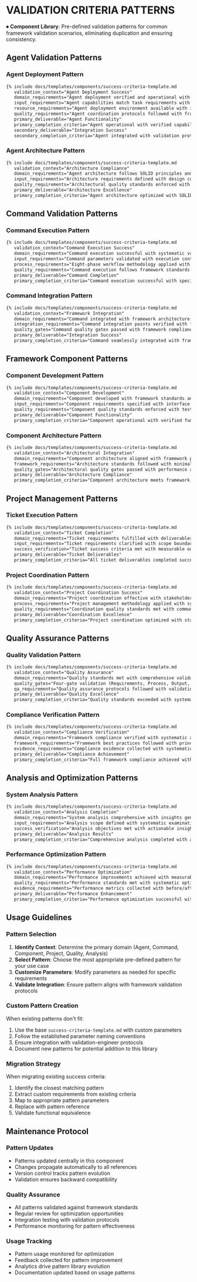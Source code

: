 
# VALIDATION CRITERIA PATTERNS

⏺ **Component Library**: Pre-defined validation patterns for common framework validation scenarios, eliminating duplication and ensuring consistency.

## Agent Validation Patterns

### Agent Deployment Pattern
```markdown
{% include docs/templates/components/success-criteria-template.md 
   validation_context="Agent Deployment Success"
   domain_requirements="Agent deployment verified and operational with framework integration confirmed"
   input_requirements="Agent capabilities match task requirements with role clarity established"
   resource_requirements="Agent deployment environment available with integration protocols verified"
   quality_requirements="Agent coordination protocols followed with framework compliance validated"
   primary_deliverable="Agent Functionality"
   primary_completion_criteria="Agent operational with verified capabilities and seamless framework integration"
   secondary_deliverable="Integration Success"
   secondary_completion_criteria="Agent integrated with validation protocols and monitoring systems operational" %}
```

### Agent Architecture Pattern
```markdown
{% include docs/templates/components/success-criteria-template.md 
   validation_context="Architecture Compliance"
   domain_requirements="Agent architecture follows SOLID principles and framework patterns"
   input_requirements="Architecture requirements defined with design constraints identified"
   quality_requirements="Architectural quality standards enforced with pattern compliance verified"
   primary_deliverable="Architecture Excellence"
   primary_completion_criteria="Agent architecture optimized with SOLID compliance and performance standards met" %}
```

## Command Validation Patterns

### Command Execution Pattern
```markdown
{% include docs/templates/components/success-criteria-template.md 
   validation_context="Command Execution Success"
   domain_requirements="Command execution successful with systematic validation and output verification"
   input_requirements="Command parameters validated with execution context and dependencies established"
   process_requirements="Eight-phase workflow methodology applied with systematic execution protocols"
   quality_requirements="Command execution follows framework standards with validation checkpoints passed"
   primary_deliverable="Command Completion"
   primary_completion_criteria="Command execution successful with specified outputs delivered and validated" %}
```

### Command Integration Pattern
```markdown
{% include docs/templates/components/success-criteria-template.md 
   validation_context="Framework Integration"
   domain_requirements="Command integrated with framework architecture and orchestration systems"
   integration_requirements="Command integration points verified with framework compatibility confirmed"
   quality_gates="Command quality gates passed with framework compliance and performance standards met"
   primary_deliverable="Integration Success"
   primary_completion_criteria="Command seamlessly integrated with framework workflows and validation protocols" %}
```

## Framework Component Patterns

### Component Development Pattern
```markdown
{% include docs/templates/components/success-criteria-template.md 
   validation_context="Component Development"
   domain_requirements="Component developed with framework standards and reusability requirements met"
   input_requirements="Component requirements specified with interface contracts and dependencies defined"
   quality_requirements="Component quality standards enforced with testing protocols and documentation completed"
   primary_deliverable="Component Functionality"
   primary_completion_criteria="Component operational with verified functionality and framework integration confirmed" %}
```

### Component Architecture Pattern
```markdown
{% include docs/templates/components/success-criteria-template.md 
   validation_context="Architectural Integration"
   domain_requirements="Component architecture aligned with framework patterns and SOLID principles"
   framework_requirements="Architecture standards followed with minimal coupling and high cohesion achieved"
   quality_gates="Architectural quality gates passed with performance and maintainability standards met"
   primary_deliverable="Architecture Compliance"
   primary_completion_criteria="Component architecture meets framework standards with optimal design patterns" %}
```

## Project Management Patterns

### Ticket Execution Pattern
```markdown
{% include docs/templates/components/success-criteria-template.md 
   validation_context="Ticket Completion"
   domain_requirements="Ticket requirements fulfilled with deliverables completed and stakeholder acceptance achieved"
   input_requirements="Ticket requirements clarified with scope boundaries and acceptance criteria established"
   success_verification="Ticket success criteria met with measurable outcomes and deliverable verification completed"
   primary_deliverable="Ticket Deliverables"
   primary_completion_criteria="All ticket deliverables completed successfully with quality standards met" %}
```

### Project Coordination Pattern
```markdown
{% include docs/templates/components/success-criteria-template.md 
   validation_context="Project Coordination Success"
   domain_requirements="Project coordination effective with stakeholder alignment and resource optimization achieved"
   process_requirements="Project management methodology applied with systematic coordination and monitoring protocols"
   quality_requirements="Coordination quality standards met with communication effectiveness and delivery optimization"
   primary_deliverable="Coordination Excellence"
   primary_completion_criteria="Project coordination optimized with stakeholder satisfaction and delivery success achieved" %}
```

## Quality Assurance Patterns

### Quality Validation Pattern
```markdown
{% include docs/templates/components/success-criteria-template.md 
   validation_context="Quality Assurance"
   domain_requirements="Quality standards met with comprehensive validation and systematic quality measurement"
   quality_gates="Four-gate validation (Requirements, Process, Output, System) passed with evidence collection completed"
   qa_requirements="Quality assurance protocols followed with validation-engineer compliance and systematic verification"
   primary_deliverable="Quality Excellence"
   primary_completion_criteria="Quality standards exceeded with systematic validation and continuous improvement achieved" %}
```

### Compliance Verification Pattern
```markdown
{% include docs/templates/components/success-criteria-template.md 
   validation_context="Compliance Verification"
   domain_requirements="Framework compliance verified with systematic adherence to principles and standards"
   framework_requirements="Framework best practices followed with principle compliance and architectural alignment"
   evidence_requirements="Compliance evidence collected with systematic documentation and verification protocols"
   primary_deliverable="Compliance Achievement"
   primary_completion_criteria="Full framework compliance achieved with systematic validation and evidence collection" %}
```

## Analysis and Optimization Patterns

### System Analysis Pattern
```markdown
{% include docs/templates/components/success-criteria-template.md 
   validation_context="Analysis Completion"
   domain_requirements="System analysis comprehensive with insights generated and optimization opportunities identified"
   input_requirements="Analysis scope defined with systematic examination criteria and methodology established"
   success_verification="Analysis objectives met with actionable insights and systematic improvement recommendations"
   primary_deliverable="Analysis Results"
   primary_completion_criteria="Comprehensive analysis completed with actionable insights and optimization recommendations" %}
```

### Performance Optimization Pattern
```markdown
{% include docs/templates/components/success-criteria-template.md 
   validation_context="Performance Optimization"
   domain_requirements="Performance improvements achieved with measurable enhancements and system efficiency gains"
   quality_requirements="Performance standards met with systematic optimization and monitoring integration"
   evidence_requirements="Performance metrics collected with before/after comparison and improvement measurement"
   primary_deliverable="Performance Enhancement"
   primary_completion_criteria="Performance optimization successful with measurable improvements and efficiency gains" %}
```


## Usage Guidelines

### Pattern Selection
1. **Identify Context**: Determine the primary domain (Agent, Command, Component, Project, Quality, Analysis)
2. **Select Pattern**: Choose the most appropriate pre-defined pattern for your use case
3. **Customize Parameters**: Modify parameters as needed for specific requirements
4. **Validate Integration**: Ensure pattern aligns with framework validation protocols

### Custom Pattern Creation
When existing patterns don't fit:
1. Use the base `success-criteria-template.md` with custom parameters
2. Follow the established parameter naming conventions
3. Ensure integration with validation-engineer protocols
4. Document new patterns for potential addition to this library

### Migration Strategy
When migrating existing success criteria:
1. Identify the closest matching pattern
2. Extract custom requirements from existing criteria
3. Map to appropriate pattern parameters
4. Replace with pattern reference
5. Validate functional equivalence


## Maintenance Protocol

### Pattern Updates
- Patterns updated centrally in this component
- Changes propagate automatically to all references
- Version control tracks pattern evolution
- Validation ensures backward compatibility

### Quality Assurance
- All patterns validated against framework standards
- Regular review for optimization opportunities
- Integration testing with validation protocols
- Performance monitoring for pattern effectiveness

### Usage Tracking
- Pattern usage monitored for optimization
- Feedback collected for pattern improvement
- Analytics drive pattern library evolution
- Documentation updated based on usage patterns
